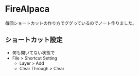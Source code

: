 FireAlpaca
===

毎回ショートカットの作り方でググっているのでノート作りました。

## ショートカット設定

- 何も開いてない状態で
- File > Shortcut Setting
    - Layer > Add
    - Clear Through > Clear
